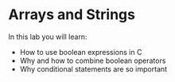 # Arrays and Strings

In this lab you will learn:

- How to use boolean expressions in C
- Why and how to combine boolean operators
- Why conditional statements are so important

